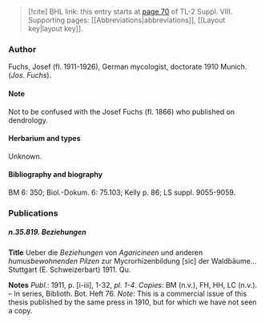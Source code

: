 > [!cite] BHL link: this entry starts at [page 70](https://www.biodiversitylibrary.org/item/103832#page/82/mode/1up) of TL-2 Suppl. VIII.
> Supporting pages: [[Abbreviations|abbreviations]], [[Layout key|layout key]].

### Author

Fuchs, Josef (fl. 1911-1926), German mycologist, doctorate 1910 Munich. (*Jos. Fuchs*).

#### Note

Not to be confused with the Josef Fuchs (fl. 1866) who published on dendrology.

#### Herbarium and types

Unknown.

#### Bibliography and biography

BM 6: 350; Biol.-Dokum. 6: 75.103; Kelly p. 86; LS suppl. 9055-9059.

### Publications

##### n.35.819. Beziehungen

**Title**
Ueber die *Beziehungen* von *Agaricineen* und anderen *humusbewohnenden Pilzen* zur Mycrorhizenbildung \[sic\] der Waldbäume... Stuttgart (E. Schweizerbart) 1911. Qu.

**Notes**
*Publ*.: 1911, p. \[i-iii\], 1-32, *pl*. *1-4*. *Copies*: BM (n.v.), FH, HH, LC (n.v.). – In series, Biblioth. Bot. Heft 76.
*Note*: This is a commercial issue of this thesis published by the same press in 1910, but for which we have not seen a copy.

